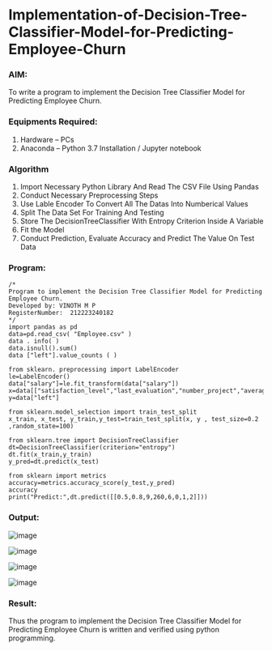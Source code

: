 # Implementation-of-Decision-Tree-Classifier-Model-for-Predicting-Employee-Churn

### AIM:
To write a program to implement the Decision Tree Classifier Model for Predicting Employee Churn.

### Equipments Required:
1. Hardware – PCs
2. Anaconda – Python 3.7 Installation / Jupyter notebook

### Algorithm

1. Import Necessary Python Library And Read The CSV File Using Pandas
2. Conduct Necessary Preprocessing Steps 
3. Use Lable Encoder To Convert All The Datas Into Numberical Values
4. Split The Data Set For Training And Testing
5. Store The DecisionTreeClassifier With Entropy Criterion Inside A Variable
6. Fit the Model
7. Conduct Prediction, Evaluate Accuracy and Predict The Value On Test Data
### Program:
```
/*
Program to implement the Decision Tree Classifier Model for Predicting Employee Churn.
Developed by: VINOTH M P
RegisterNumber:  212223240182
*/
import pandas as pd
data=pd.read_csv( "Employee.csv" )
data . info( )
data.isnull().sum()
data ["left"].value_counts ( )

from sklearn. preprocessing import LabelEncoder
le=LabelEncoder()
data["salary"]=le.fit_transform(data["salary"])
x=data[["satisfaction_level","last_evaluation","number_project","average_montly_hours","time_spend_company","Work_accident","promotion_last_5years","salary"]]
y=data["left"]

from sklearn.model_selection import train_test_split
x_train, x_test, y_train,y_test=train_test_split(x, y , test_size=0.2 ,random_state=100)

from sklearn.tree import DecisionTreeClassifier
dt=DecisionTreeClassifier(criterion="entropy")
dt.fit(x_train,y_train)
y_pred=dt.predict(x_test)

from sklearn import metrics
accuracy=metrics.accuracy_score(y_test,y_pred)
accuracy
print("Predict:",dt.predict([[0.5,0.8,9,260,6,0,1,2]]))
```
### Output:

![image](https://github.com/user-attachments/assets/ff26ad8d-64a1-47ea-8874-4019c4c942b4)

![image](https://github.com/user-attachments/assets/a62fa533-1e1e-4586-b065-d64883520808)

![image](https://github.com/user-attachments/assets/3d363f95-5841-4967-87c1-2a3733d005fd)

![image](https://github.com/user-attachments/assets/54371204-5cf3-4555-b59a-ce92fa2c4e2b)

### Result:
Thus the program to implement the  Decision Tree Classifier Model for Predicting Employee Churn is written and verified using python programming.
